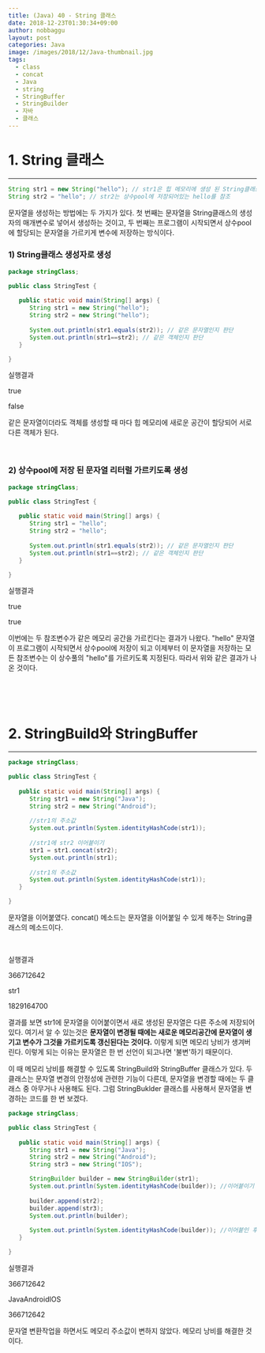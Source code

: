 ```yaml
---
title: (Java) 40 - String 클래스
date: 2018-12-23T01:30:34+09:00
author: nobbaggu
layout: post
categories: Java
image: /images/2018/12/Java-thumbnail.jpg
tags:
  - class
  - concat
  - Java
  - string
  - StringBuffer
  - StringBuilder
  - 자바
  - 클래스
---
```

# 1. String 클래스

* * *

~~~ java
String str1 = new String("hello"); // str1은 힙 메모리에 생성 된 String클래스의 객체를 참조
String str2 = "hello"; // str2는 상수pool에 저장되어있는 hello를 참조
~~~

문자열을 생성하는 방법에는 두 가지가 있다. 첫 번째는 문자열을 String클래스의 생성자의 매개변수로 넣어서 생성하는 것이고, 두 번째는 프로그램이 시작되면서 상수pool에 할당되는 문자열을 가르키게 변수에 저장하는 방식이다.

### 1) String클래스 생성자로 생성

~~~ java
package stringClass;

public class StringTest {
   
   public static void main(String[] args) {
      String str1 = new String("hello");
      String str2 = new String("hello");
      
      System.out.println(str1.equals(str2)); // 같은 문자열인지 판단
      System.out.println(str1==str2); // 같은 객체인지 판단
   }

}
~~~

실행결과

true


false


 같은 문자열이더라도 객체를 생성할 때 마다 힙 메모리에 새로운 공간이 할당되어 서로 다른 객체가 된다.

&nbsp;

### 2) 상수pool에 저장 된 문자열 리터럴 가르키도록 생성

~~~ java
package stringClass;

public class StringTest {
   
   public static void main(String[] args) {
      String str1 = "hello";
      String str2 = "hello";
      
      System.out.println(str1.equals(str2)); // 같은 문자열인지 판단
      System.out.println(str1==str2); // 같은 객체인지 판단
   }

}
~~~

실행결과

true


true


 이번에는 두 참조변수가 같은 메모리 공간을 가르킨다는 결과가 나왔다. "hello" 문자열이 프로그램이 시작되면서 상수pool에 저장이 되고 이제부터 이 문자열을 저장하는 모든 참조변수는 이 상수풀의 "hello"를 가르키도록 지정된다. 따라서 위와 같은 결과가 나온 것이다.

&nbsp;

&nbsp;

# 2. StringBuild와 StringBuffer

* * *

~~~ java
package stringClass;

public class StringTest {
   
   public static void main(String[] args) {
      String str1 = new String("Java");
      String str2 = new String("Android");
      
      //str1의 주소값
      System.out.println(System.identityHashCode(str1));
      
      //str1에 str2 이어붙이기
      str1 = str1.concat(str2);
      System.out.println(str1);
      
      //str1의 주소값
      System.out.println(System.identityHashCode(str1));
   }

}
~~~

문자열을 이어붙였다. concat() 메소드는 문자열을 이어붙일 수 있게 해주는 String클래스의 메소드이다.

&nbsp;

실행결과

366712642


str1


1829164700


 

결과를 보면 str1에 문자열을 이어붙이면서 새로 생성된 문자열은 다른 주소에 저장되어 있다. 여기서 알 수 있는것은 **문자열이 변경될 때에는 새로운 메모리공간에 문자열이 생기고 변수가 그것을 가르키도록 갱신된다는 것이다.** 이렇게 되면 메모리 낭비가 생겨버린다. 이렇게 되는 이유는 문자열은 한 번 선언이 되고나면 '불변'하기 때문이다.

이 때 메모리 낭비를 해결할 수 있도록 StringBuild와 StringBuffer 클래스가 있다. 두 클래스는 문자열 변경의 안정성에 관련한 기능이 다른데, 문자열을 변경할 때에는 두 클래스 중 아무거나 사용해도 된다. 그럼 StringBuklder 클래스를 사용해서 문자열을 변경하는 코드를 한 번 보겠다.

~~~ java
package stringClass;

public class StringTest {
   
   public static void main(String[] args) {
      String str1 = new String("Java");
      String str2 = new String("Android");
      String str3 = new String("IOS");

      StringBuilder builder = new StringBuilder(str1);
      System.out.println(System.identityHashCode(builder)); //이어붙이기 전 builder 주소
      
      builder.append(str2);
      builder.append(str3);
      System.out.println(builder);
      
      System.out.println(System.identityHashCode(builder)); //이어붙인 후 builder 주소
   }

}
~~~

실행결과

366712642


JavaAndroidIOS


366712642


 문자열 변환작업을 하면서도 메모리 주소값이 변하지 않았다. 메모리 낭비를 해결한 것이다.